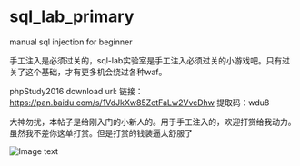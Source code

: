 # sql_lab_primary
manual sql injection for beginner

手工注入是必须过关的，sql-lab实验室是手工注入必须过关的小游戏吧。只有过关了这个基础，才有更多机会绕过各种waf。

phpStudy2016 download url:
链接：https://pan.baidu.com/s/1VdJkXw85ZetFaLw2VvcDhw 
提取码：wdu8 

大神勿扰，本帖子是给刚入门的小新人的。用于手工注入的，欢迎打赏给我动力。虽然我不差你这单打赏。但是打赏的钱装逼太舒服了

![Image text](https://github.com/Adamloveve/sql_lab_primary/blob/master/IMG/wx.png)
